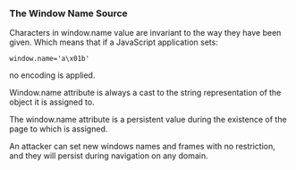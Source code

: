 ### The Window Name Source ###

Characters in window.name value are invariant to the way they have been given.
Which means that if a JavaScript application sets:

```
window.name='a\x01b'
```

no encoding is applied.

Window.name attribute is always a cast to the string representation of the object it is assigned to.

The window.name attribute is a persistent value during the existence of the page to which is assigned.

An attacker can set new windows names and frames with no restriction, and they will persist during navigation on any domain.